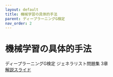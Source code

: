 ```yaml
---
layout: default
title: 機械学習の具体的手法
parent: ディープラーニングG検定
nav_order: 2
---
```


# 機械学習の具体的手法
ディープラーニングG検定 ジェネラリスト問題集 3章  
[解説スライド](https://docs.google.com/presentation/d/1WLwmp1uQsa33pMXwC-dDM2yJGSlVjvpcmabAd_fmCKk/edit#slide=id.p)